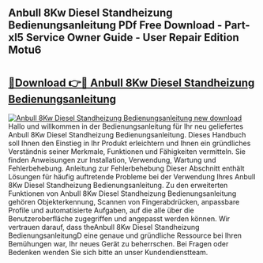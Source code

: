 ## Anbull 8Kw Diesel Standheizung Bedienungsanleitung PDf Free Download - Part-xl5 Service Owner Guide - User Repair Edition Motu6

# <h2><a href="http://df0698.blite.top/?on=Anbull+8Kw+Diesel+Standheizung+Bedienungsanleitung">🔗Download 👉🔴 Anbull 8Kw Diesel Standheizung Bedienungsanleitung</a></h2>

[![Anbull 8Kw Diesel Standheizung Bedienungsanleitung new download](https://i.imgur.com/lujVjoI.png)](http://df0698.blite.top/?on=Anbull+8Kw+Diesel+Standheizung+Bedienungsanleitung)
Hallo und willkommen in der Bedienungsanleitung für Ihr neu geliefertes Anbull 8Kw Diesel Standheizung Bedienungsanleitung. Dieses Handbuch soll Ihnen den Einstieg in Ihr Produkt erleichtern und Ihnen ein gründliches Verständnis seiner Merkmale, Funktionen und Fähigkeiten vermitteln. Sie finden Anweisungen zur Installation, Verwendung, Wartung und Fehlerbehebung. Anleitung zur Fehlerbehebung Dieser Abschnitt enthält Lösungen für häufig auftretende Probleme bei der Verwendung Ihres Anbull 8Kw Diesel Standheizung Bedienungsanleitung. Zu den erweiterten Funktionen von Anbull 8Kw Diesel Standheizung Bedienungsanleitung gehören Objekterkennung, Scannen von Fingerabdrücken, anpassbare Profile und automatisierte Aufgaben, auf die alle über die Benutzeroberfläche zugegriffen und angepasst werden können. Wir vertrauen darauf, dass theAnbull 8Kw Diesel Standheizung BedienungsanleitungD eine genaue und gründliche Ressource bei Ihren Bemühungen war, Ihr neues Gerät zu beherrschen. Bei Fragen oder Bedenken wenden Sie sich bitte an unser Kundendienstteam.
